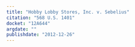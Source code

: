 ```yaml
---
title: "Hobby Lobby Stores, Inc. v. Sebelius"
citation: "568 U.S. 1401"
docket: "12A644"
argdate: ""
publishdate: "2012-12-26"
---
```


